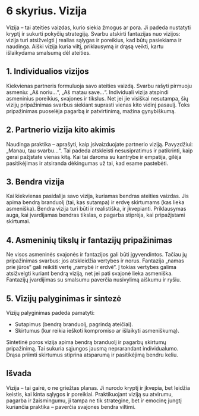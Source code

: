 # 6 skyrius. Vizija

Vizija – tai ateities vaizdas, kurio siekia žmogus ar pora. Ji padeda nustatyti kryptį ir sukurti pokyčių strategiją. Svarbu atskirti fantazijas nuo vizijos: vizija turi atsižvelgti į realias sąlygas ir poreikius, kad būtų pasiekiama ir naudinga. Aiški vizija kuria viltį, priklausymą ir drąsą veikti, kartu išlaikydama smalsumą dėl ateities.

## 1. Individualios vizijos

Kiekvienas partneris formuluoja savo ateities vaizdą. Svarbu rašyti pirmuoju asmeniu: „Aš noriu…“, „Aš matau save…“. Individuali vizija atspindi asmeninius poreikius, svajones ir tikslus. Net jei jie visiškai nesutampa, šių vizijų pripažinimas svarbus siekiant suprasti vienas kito vidinį pasaulį. Toks pripažinimas puoselėja pagarbą ir patvirtinimą, mažina gynybiškumą.

## 2. Partnerio vizija kito akimis

Naudinga praktika – aprašyti, kaip įsivaizduojate partnerio viziją. Pavyzdžiui: „Manau, tau svarbu…“. Tai padeda atskleisti nesusipratimus ir patikrinti, kaip gerai pažįstate vienas kitą. Kai tai daroma su kantrybe ir empatija, gilėja pasitikėjimas ir atsiranda dėkingumas už tai, kad esame pastebėti.

## 3. Bendra vizija

Kai kiekvienas pasidalija savo vizija, kuriamas bendras ateities vaizdas. Jis apima bendrą branduolį (tai, kas sutampa) ir erdvę skirtumams (kas lieka asmeniška). Bendra vizija turi būti ir realistiška, ir įkvepianti. Priklausymas auga, kai įvardijamas bendras tikslas, o pagarba stiprėja, kai pripažįstami skirtumai.

## 4. Asmeninių tikslų ir fantazijų pripažinimas

Ne visos asmeninės svajonės ir fantazijos gali būti įgyvendintos. Tačiau jų pripažinimas svarbus: jos atskleidžia vertybes ir norus. Fantazija „namas prie jūros“ gali reikšti vertę „ramybė ir erdvė“. Į tokias vertybes galima atsižvelgti kuriant bendrą viziją, net jei pati svajonė lieka asmeniška. Fantazijų įvardijimas su smalsumu paverčia nusivylimą aiškumu ir ryšiu.

## 5. Vizijų palyginimas ir sintezė

Vizijų palyginimas padeda pamatyti:

- Sutapimus (bendrą branduolį, pagrindą ateičiai).
- Skirtumus (kur reikia ieškoti kompromiso ar išlaikyti asmeniškumą).

Sintetinė poros vizija apima bendrą branduolį ir pagarbų skirtumų pripažinimą. Tai sukuria sąjungos jausmą neprarandant individualumo. Drąsa priimti skirtumus stiprina atsparumą ir pasitikėjimą bendru keliu.

## Išvada

Vizija – tai gairė, o ne griežtas planas. Ji nurodo kryptį ir įkvepia, bet leidžia keistis, kai kinta sąlygos ir poreikiai. Praktikuojant viziją su atvirumu, pagarba ir žaismingumu, ji tampa ne tik strategine, bet ir emocinę jungtį kuriančia praktika – paverčia svajones bendra viltimi.
